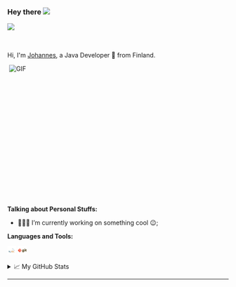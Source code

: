 ### Hey there <img src="https://media.giphy.com/media/hvRJCLFzcasrR4ia7z/giphy.gif" width="25px">

![](https://visitor-badge.glitch.me/badge?page_id=liwkk.liwkk)

<br />

Hi, I'm [Johannes](https://www.karhu.cc), a Java Developer 🚀 from Finland.

  <img align="right" alt="GIF" src="https://i.pinimg.com/originals/b1/32/5f/b1325f3584fc7b4443526798cee3015d.gif" width="500" height="320" />
  
**Talking about Personal Stuffs:**

- 👨🏽‍💻 I’m currently working on something cool :wink:;

**Languages and Tools:**  

<code><img height="20" src="https://raw.githubusercontent.com/github/explore/80688e429a7d4ef2fca1e82350fe8e3517d3494d/topics/mysql/mysql.png"></code>
<code><img height="20" src="https://raw.githubusercontent.com/github/explore/80688e429a7d4ef2fca1e82350fe8e3517d3494d/topics/git/git.png"></code>

<details>
<summary>📈 My GitHub Stats</summary>

<p align="center"> <img src="https://github-readme-stats.vercel.app/api?username=liwkk&show_icons=true&theme=gotham" alt="liwkk" />

</details>

-----

